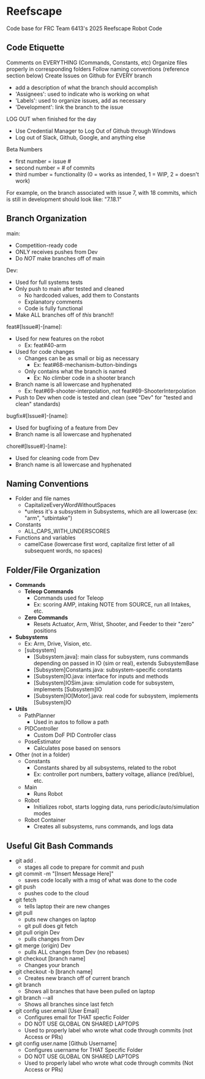 # Reefscape
Code base for FRC Team 6413's 2025 Reefscape Robot Code

## Code Etiquette
  Comments on EVERYTHING (Commands, Constants, etc)
  Organize files properly in corresponding folders
  Follow naming conventions (reference section below)
  Create Issues on Github for EVERY branch
  - add a description of what the branch should accomplish
  - 'Assignees': used to indicate who is working on what
  - 'Labels': used to organize issues, add as necessary
  - 'Development': link the branch to the issue

  LOG OUT when finished for the day
  - Use Credential Manager to Log Out of Github through Windows
  - Log out of Slack, Github, Google, and anything else

   Beta Numbers
 - first number = issue #
 - second number = # of commits
 - third number = functionality (0 = works as intended, 1 = WIP, 2 = doesn't work)

For example, on the branch associated with issue 7, with 18 commits, which is still in development should look like: "7.18.1"

## Branch Organization

main:

- Competition-ready code
- ONLY receives pushes from Dev
- Do *NOT* make branches off of main

Dev:

- Used for full systems tests
- Only push to main after tested and cleaned
  - No hardcoded values, add them to Constants
  - Explanatory comments
  - Code is fully functional
- Make ALL branches off of *this* branch!!

feat#[Issue#]-[name]:

- Used for new features on the robot
  - Ex: feat#40-arm
- Used for code changes
  - Changes can be as small or big as necessary
    - Ex: feat#68-mechanism-button-bindings
  - Only contains what the branch is named
    - Ex: No climber code in a shooter branch
- Branch name is all lowercase and hyphenated
  - Ex: feat#69-shooter-interpolation, not feat#69-ShooterInterpolation
-  Push to Dev when code is tested and clean (see "Dev" for "tested and clean" standards)

bugfix#[Issue#]-[name]:

- Used for bugfixing of a feature from Dev
- Branch name is all lowercase and hyphenated

chore#[Issue#]-[name]:

- Used for cleaning code from Dev
- Branch name is all lowercase and hyphenated

## Naming Conventions
- Folder and file names
  - CapitalizeEveryWordWithoutSpaces
  - *unless it's a subsystem in Subsystems, which are all lowercase (ex: "arm", "utbintake")
- Constants
  - ALL_CAPS_WITH_UNDERSCORES
- Functions and variables
  - camelCase (lowercase first word, capitalize first letter of all subsequent words, no spaces)

## Folder/File Organization
- **Commands**
  - **Teleop Commands**
    - Commands used for Teleop
    - Ex: scoring AMP, intaking NOTE from SOURCE, run all Intakes, etc.
  - **Zero Commands**
    - Resets Actuator, Arm, Wrist, Shooter, and Feeder to their "zero" positions
- **Subsystems**
  - Ex: Arm, Drive, Vision, etc.
  - [subsystem]
    - [Subsystem.java]: main class for subsystem, runs commands depending on passed in IO (sim or real), extends SubsystemBase
    - [Subsystem]Constants.java: subsystem-specific constants
    - [Subsystem]IO.java: interface for inputs and methods
    - [Subsystem]IOSim.java: simulation code for subsystem, implements [Subsystem]IO
    - [Subsystem]IO[Motor].java: real code for subsystem, implements [Subsystem]IO
- **Utils**
  - PathPlanner
    - Used in autos to follow a path
  - PIDController
    - Custom DoF PID Controller class
  - PoseEstimator
    - Calculates pose based on sensors
- Other (not in a folder)
  - Constants
    - Constants shared by all subsystems, related to the robot
    - Ex: controller port numbers, battery voltage, alliance (red/blue), etc.
  - Main
    - Runs Robot
  - Robot
    - Initializes robot, starts logging data, runs periodic/auto/simulation modes
  - Robot Container
    - Creates all subsystems, runs commands, and logs data

## Useful Git Bash Commands
- git add .
  - stages all code to prepare for commit and push
- git commit -m "[Insert Message Here]"
  - saves code locally with a msg of what was done to the code
- git push
  - pushes code to the cloud
- git fetch
  - tells laptop their are new changes
- git pull
  - puts new changes on laptop
  - git pull does git fetch
- git pull origin Dev
  - pulls changes from Dev
- git merge (origin) Dev
  - pulls ALL changes from Dev (no rebases)
- git checkout [branch name]
  - Changes your branch
- git checkout -b [branch name]
  - Creates new branch off of current branch
- git branch
  - Shows all branches that have been pulled on laptop
- git branch --all
  - Shows all branches since last fetch
- git config user.email [User Email]
  - Configures email for THAT specfic Folder
  - DO NOT USE GLOBAL ON SHARED LAPTOPS
  - Used to properly label who wrote what code through commits (not Access or PRs)
- git config user.name [Github Username]
  - Configures username for THAT Specific Folder
  - DO NOT USE GLOBAL ON SHARED LAPTOPS
  - Used to properly label who wrote what code through commits (Not Access or PRs)
